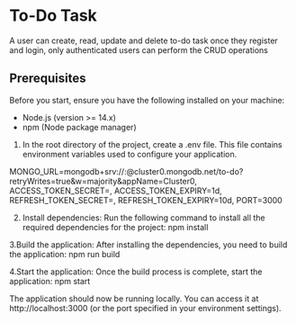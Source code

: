 # To-Do Task

A user can create, read, update and delete to-do task once they register and login, only authenticated users can perform the CRUD operations

## Prerequisites

Before you start, ensure you have the following installed on your machine:

- Node.js (version >= 14.x)
- npm (Node package manager)

1. In the root directory of the project, create a .env file. This file contains environment variables used to configure your application.
   
MONGO_URL=mongodb+srv://<username>:<password>@cluster0.mongodb.net/to-do?retryWrites=true&w=majority&appName=Cluster0,
ACCESS_TOKEN_SECRET=<your-access-token-secret>,
ACCESS_TOKEN_EXPIRY=1d,
REFRESH_TOKEN_SECRET=<your-refresh-token-secret>,
REFRESH_TOKEN_EXPIRY=10d,
PORT=3000

2. Install dependencies:
Run the following command to install all the required dependencies for the project:
npm install

3.Build the application:
After installing the dependencies, you need to build the application:
npm run build

4.Start the application:
Once the build process is complete, start the application:
npm start

The application should now be running locally. You can access it at http://localhost:3000 (or the port specified in your environment settings).



